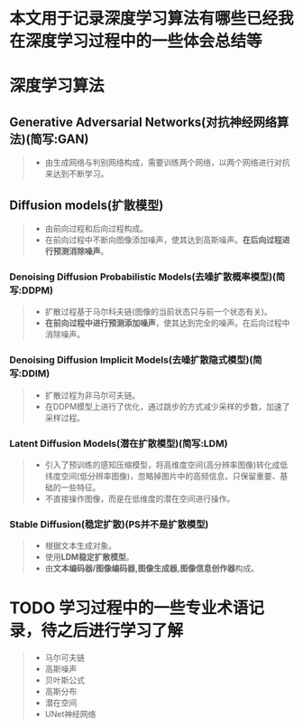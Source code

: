 # 本文用于记录深度学习算法有哪些已经我在深度学习过程中的一些体会总结等

# 深度学习算法

## Generative Adversarial Networks(对抗神经网络算法)(简写:GAN)
>+ 由生成网络与判别网络构成，需要训练两个网络，以两个网络进行对抗来达到不断学习。

## Diffusion models(扩散模型)
>+ 由前向过程和后向过程构成。
>+ 在前向过程中不断向图像添加噪声，使其达到高斯噪声。**在后向过程进行预测消除噪声**。
### Denoising Diffusion Probabilistic Models(去噪扩散概率模型)(简写:DDPM)
>+ 扩散过程基于马尔科夫链(图像的当前状态只与前一个状态有关)。
>+ **在前向过程中进行预测添加噪声**，使其达到完全的噪声。在后向过程中消除噪声。
### Denoising Diffusion Implicit Models(去噪扩散隐式模型)(简写:DDIM)
>+ 扩散过程为非马尔可夫链。
>+ 在DDPM模型上进行了优化，通过跳步的方式减少采样的步数，加速了采样过程。
### Latent Diffusion Models(潜在扩散模型)(简写:LDM)
>+ 引入了预训练的感知压缩模型，将高维度空间(高分辨率图像)转化成低纬度空间(低分辨率图像)，忽略掉图片中的高频信息，只保留重要、基础的一些特征。
>+ 不直接操作图像，而是在低维度的潜在空间进行操作。
### Stable Diffusion(稳定扩散)(PS并不是扩散模型)
>+ 根据文本生成对象。
>+ 使用**LDM稳定扩散模型**。
>+ 由**文本编码器/图像编码器,图像生成器,图像信息创作器**构成。


# TODO 学习过程中的一些专业术语记录，待之后进行学习了解
>+ 马尔可夫链
>+ 高斯噪声
>+ 贝叶斯公式
>+ 高斯分布
>+ 潜在空间
>+ UNet神经网络
